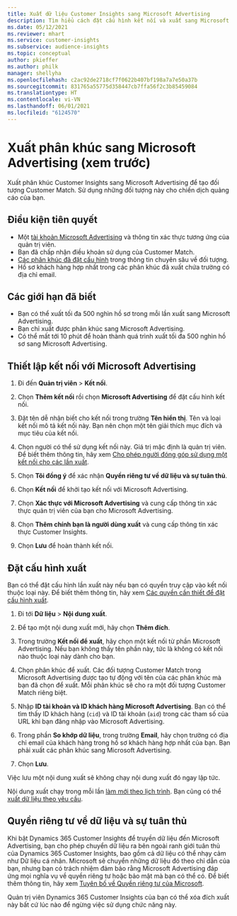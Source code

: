 ```yaml
---
title: Xuất dữ liệu Customer Insights sang Microsoft Advertising
description: Tìm hiểu cách đặt cấu hình kết nối và xuất sang Microsoft Advertising.
ms.date: 05/12/2021
ms.reviewer: mhart
ms.service: customer-insights
ms.subservice: audience-insights
ms.topic: conceptual
author: pkieffer
ms.author: philk
manager: shellyha
ms.openlocfilehash: c2ac92de2718cf7f0622b407bf198a7a7e50a37b
ms.sourcegitcommit: 831765a55775d358447cb7ffa56f2c3b85459084
ms.translationtype: HT
ms.contentlocale: vi-VN
ms.lasthandoff: 06/01/2021
ms.locfileid: "6124570"
---
```

# <a name="export-segments-to-microsoft-advertising-preview"></a>Xuất phân khúc sang Microsoft Advertising (xem trước)

Xuất phân khúc Customer Insights sang Microsoft Advertising để tạo đối tượng Customer Match. Sử dụng những đối tượng này cho chiến dịch quảng cáo của bạn.

## <a name="prerequisites"></a>Điều kiện tiên quyết

-   Một [tài khoản Microsoft Advertising](https://ads.microsoft.com/) và thông tin xác thực tương ứng của quản trị viên.
-   Bạn đã chấp nhận điều khoản sử dụng của Customer Match. 
-   [Các phân khúc đã đặt cấu hình](segments.md) trong thông tin chuyên sâu về đối tượng.
-   Hồ sơ khách hàng hợp nhất trong các phân khúc đã xuất chứa trường có địa chỉ email.

## <a name="known-limitations"></a>Các giới hạn đã biết

- Bạn có thể xuất tối đa 500 nghìn hồ sơ trong mỗi lần xuất sang Microsoft Advertising.
- Bạn chỉ xuất được phân khúc sang Microsoft Advertising.
- Có thể mất tới 10 phút để hoàn thành quá trình xuất tối đa 500 nghìn hồ sơ sang Microsoft Advertising. 


## <a name="set-up-the-connection-to-microsoft-advertising"></a>Thiết lập kết nối với Microsoft Advertising

1. Đi đến **Quản trị viên** > **Kết nối**.

1. Chọn **Thêm kết nối** rồi chọn **Microsoft Advertising** để đặt cấu hình kết nối.

1. Đặt tên dễ nhận biết cho kết nối trong trường **Tên hiển thị**. Tên và loại kết nối mô tả kết nối này. Bạn nên chọn một tên giải thích mục đích và mục tiêu của kết nối.

1. Chọn người có thể sử dụng kết nối này. Giá trị mặc định là quản trị viên. Để biết thêm thông tin, hãy xem [Cho phép người đóng góp sử dụng một kết nối cho các lần xuất](connections.md#allow-contributors-to-use-a-connection-for-exports).

1. Chọn **Tôi đồng ý** để xác nhận **Quyền riêng tư về dữ liệu và sự tuân thủ**.

1. Chọn **Kết nối** để khởi tạo kết nối với Microsoft Advertising.

1. Chọn **Xác thực với Microsoft Advertising** và cung cấp thông tin xác thực quản trị viên của bạn cho Microsoft Advertising.

1. Chọn **Thêm chính bạn là người dùng xuất** và cung cấp thông tin xác thực Customer Insights.

1. Chọn **Lưu** để hoàn thành kết nối.

## <a name="configure-an-export"></a>Đặt cấu hình xuất

Bạn có thể đặt cấu hình lần xuất này nếu bạn có quyền truy cập vào kết nối thuộc loại này. Để biết thêm thông tin, hãy xem [Các quyền cần thiết để đặt cấu hình xuất](export-destinations.md#set-up-a-new-export).

1. Đi tới **Dữ liệu** > **Nội dung xuất**.

1. Để tạo một nội dung xuất mới, hãy chọn **Thêm đích**.

1. Trong trường **Kết nối để xuất**, hãy chọn một kết nối từ phần Microsoft Advertising. Nếu bạn không thấy tên phần này, tức là không có kết nối nào thuộc loại này dành cho bạn.

1. Chọn phân khúc để xuất. Các đối tượng Customer Match trong Microsoft Advertising được tạo tự động với tên của các phân khúc mà bạn đã chọn để xuất. Mỗi phân khúc sẽ cho ra một đối tượng Customer Match riêng biệt. 

1. Nhập **ID tài khoản và ID khách hàng Microsoft Advertising**. Bạn có thể tìm thấy ID khách hàng (`cid`) và ID tài khoản (`aid`) trong các tham số của URL khi bạn đăng nhập vào Microsoft Advertising.

1. Trong phần **So khớp dữ liệu**, trong trường **Email**, hãy chọn trường có địa chỉ email của khách hàng trong hồ sơ khách hàng hợp nhất của bạn. Bạn phải xuất các phân khúc sang Microsoft Advertising.

1. Chọn **Lưu**.

Việc lưu một nội dung xuất sẽ không chạy nội dung xuất đó ngay lập tức.

Nội dung xuất chạy trong mỗi lần [làm mới theo lịch trình](system.md#schedule-tab). Bạn cũng có thể [xuất dữ liệu theo yêu cầu](export-destinations.md#run-exports-on-demand). 


## <a name="data-privacy-and-compliance"></a>Quyền riêng tư về dữ liệu và sự tuân thủ

Khi bật Dynamics 365 Customer Insights để truyền dữ liệu đến Microsoft Advertising, bạn cho phép chuyển dữ liệu ra bên ngoài ranh giới tuân thủ của Dynamics 365 Customer Insights, bao gồm cả dữ liệu có thể nhạy cảm như Dữ liệu cá nhân. Microsoft sẽ chuyển những dữ liệu đó theo chỉ dẫn của bạn, nhưng bạn có trách nhiệm đảm bảo rằng Microsoft Advertising đáp ứng mọi nghĩa vụ về quyền riêng tư hoặc bảo mật mà bạn có thể có. Để biết thêm thông tin, hãy xem [Tuyên bố về Quyền riêng tư của Microsoft](https://go.microsoft.com/fwlink/?linkid=396732).

Quản trị viên Dynamics 365 Customer Insights của bạn có thể xóa đích xuất này bất cứ lúc nào để ngừng việc sử dụng chức năng này.
